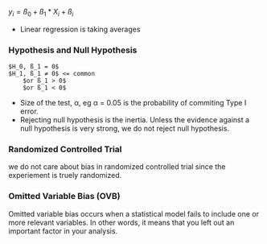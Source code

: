 $y_i = ß_0 + ß_1*X_i + ß_i$
- Linear regression is taking averages

### Hypothesis and Null Hypothesis
```
$H_0, ß_1 = 0$
$H_1, ß_1 ≠ 0$ <= common
    $or ß_1 > 0$
    $or ß_1 < 0$
```
    
    
- Size of the test, α, eg α = 0.05 is the probability of commiting Type I error. 
- Rejecting null hypothesis is the inertia. Unless the evidence against a null hypothesis is very strong, we do not reject null hypothesis.

### Randomized Controlled Trial
we do not care about bias in randomized controlled trial since the experiement is truely randomized. 

### Omitted Variable Bias (OVB)
Omitted variable bias occurs when a statistical model fails to include one or more relevant variables. In other words, it means that you left out an important factor in your analysis.